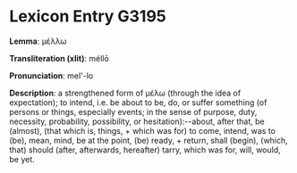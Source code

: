 # Lexicon Entry G3195

**Lemma**: μέλλω

**Transliteration (xlit)**: méllō

**Pronunciation**: mel'-lo

**Description**:
a strengthened form of μέλω (through the idea of expectation); to intend, i.e. be about to be, do, or suffer something (of persons or things, especially events; in the sense of purpose, duty, necessity, probability, possibility, or hesitation):--about, after that, be (almost), (that which is, things, + which was for) to come, intend, was to (be), mean, mind, be at the point, (be) ready, + return, shall (begin), (which, that) should (after, afterwards, hereafter) tarry, which was for, will, would, be yet.
